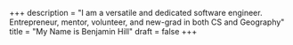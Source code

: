 +++
description = "I am a versatile and dedicated software engineer. Entrepreneur, mentor, volunteer, and new-grad in both CS and Geography"
title = "My Name is Benjamin Hill"
draft = false
+++
